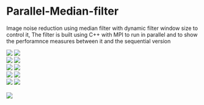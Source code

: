 # Parallel-Median-filter
 Image noise reduction using median filter with dynamic filter window size to control it, The filter is built using C++ with MPI to run in parallel and to show the perforamnce measures between it and the sequential version

![](image_samples/input/comp3.png)
![](image_samples/output/3outputRes0.png)
<br/>
![](image_samples/input/comp1.png)
![](image_samples/output/1outputRes0.png)
<br/>
![](image_samples/input/comp4.png)
![](image_samples/output/4outputRes0.png)
<br/>
![](image_samples/input/comp8.png)
![](image_samples/output/88outputRes0.png)
<br/>
![](image_samples/input/N_N_Salt_Pepper.PNG)
![](image_samples/output/2outputRes0.png)
<br/><br/>
![](Performance%20measures.jpg)
